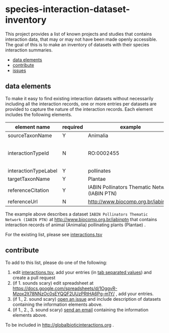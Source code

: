 # species-interaction-dataset-inventory
This project provides a list of known projects and studies that contains interaction data, that may or may not have been made openly accessible. The goal of this is to make an inventory of datasets with their species interaction summaries.

 * [data elements](#data-elements)
 * [contribute](#contribute)
 * [issues](../../issues/)
 

## data elements
To make it easy to find existing interaction datasets without necessarily including all the interaction records,  one or more entries per datasets are provided to capture the nature of the interaction records. Each element includes the following elements.

element name | required | example | description
--- | --- | --- | ---
sourceTaxonName | Y | Animalia | describes a starting point of an interaction
interactionTypeId | N | RO:0002455 | a identifier for the interaction from Relations Ontology (e.g., see http://www.ontobee.org/ontology/RO?iri=http://purl.obolibrary.org/obo/RO_0002556)
interactionTypeLabel | Y | pollinates | human readable description of the interaction
targetTaxonName | Y | Plantae | describes a 
referenceCitation | Y | IABIN Pollinators Thematic Network (IABIN PTN) | citation for specific dataset	
referenceUrl | N | http://www.biocomp.org.br/iabinptn | link to dataset

The example above describes a dataset ```IABIN Pollinators Thematic Network (IABIN PTN)``` at http://www.biocomp.org.br/iabinptn that contains interaction records of animal (Animalia) pollinating plants (Plantae) .

For the existing list, please see [interactions.tsv](./interactions.tsv)

## contribute 
To add to this list, please do one of the following:

1. edit [interactions.tsv](./interactions.tsv), add your entries (in [tab separated values](https://en.wikipedia.org/wiki/Tab-separated_values)) and create a pull request
2. (if 1. sounds scary) edit spreadsheet at https://docs.google.com/spreadsheets/d/1OggvR-Mzox2lt78NNzOc0sEYQQF2UUzPRtHA6Pg-m1Y/ , add your entries.
2. (if 1., 2. sound scary) [open an issue](../../issues/new) and include description of datasets containing the information elements above.
3. (if 1., 2., 3. sound scary) [send an email](mailto:info@globalbioticinteractions.org) containing the information elements above.

To be included in http://globalbioticinteractions.org .
